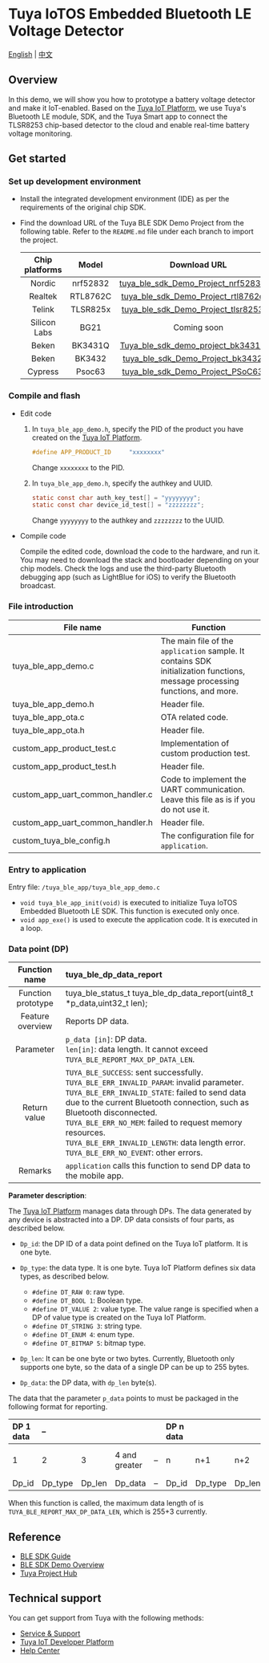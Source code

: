# Tuya IoTOS Embedded Bluetooth LE Voltage Detector

[English](./README.md) | [中文](./README_zh.md)



## Overview

In this demo, we will show you how to prototype a battery voltage detector and make it IoT-enabled. Based on the [Tuya IoT Platform](https://iot.tuya.com/), we use Tuya's Bluetooth LE module, SDK, and the Tuya Smart app to connect the TLSR8253 chip-based detector to the cloud and enable real-time battery voltage monitoring.


## Get started

### Set up development environment

+ Install the integrated development environment (IDE) as per the requirements of the original chip SDK.

+ Find the download URL of the Tuya BLE SDK Demo Project from the following table. Refer to the `README.md` file under each branch to import the project.

   | Chip platforms | Model | Download URL |
   | :----------: | :------: | :----------------------------------------------------------: |
   | Nordic | nrf52832 | [tuya_ble_sdk_Demo_Project_nrf52832.git](https://github.com/TuyaInc/tuya_ble_sdk_Demo_Project_nrf52832.git) |
   | Realtek | RTL8762C | [tuya_ble_sdk_Demo_Project_rtl8762c.git](https://github.com/TuyaInc/tuya_ble_sdk_Demo_Project_rtl8762c.git) |
   | Telink | TLSR825x | [tuya_ble_sdk_Demo_Project_tlsr8253.git](https://github.com/TuyaInc/tuya_ble_sdk_Demo_Project_tlsr8253.git) |
   | Silicon Labs | BG21 | Coming soon |
   | Beken | BK3431Q | [Tuya_ble_sdk_demo_project_bk3431q.git](https://github.com/TuyaInc/Tuya_ble_sdk_demo_project_bk3431q.git) |
   | Beken | BK3432 | [ tuya_ble_sdk_Demo_Project_bk3432.git](https://github.com/TuyaInc/tuya_ble_sdk_Demo_Project_bk3432.git) |
   | Cypress | Psoc63 | [tuya_ble_sdk_Demo_Project_PSoC63.git](https://github.com/TuyaInc/tuya_ble_sdk_Demo_Project_PSoC63.git) |



### Compile and flash

+ Edit code

   1. In `tuya_ble_app_demo.h`, specify the PID of the product you have created on the [Tuya IoT Platform](https://iot.tuya.com/).
   
      ```c
      #define APP_PRODUCT_ID     "xxxxxxxx"
      ```
      Change `xxxxxxxx` to the PID.

   2. In `tuya_ble_app_demo.h`, specify the authkey and UUID.
   
      ```c
      static const char auth_key_test[] = "yyyyyyyy";
      static const char device_id_test[] = "zzzzzzzz";
      ```
   
      Change `yyyyyyyy` to the authkey and `zzzzzzzz` to the UUID.

+ Compile code

   Compile the edited code, download the code to the hardware, and run it. You may need to download the stack and bootloader depending on your chip models. Check the logs and use the third-party Bluetooth debugging app (such as LightBlue for iOS) to verify the Bluetooth broadcast.



### File introduction

| File name | Function |
| ------------------------------| --------------------------------------------------------- |
| tuya_ble_app_demo.c | The main file of the `application` sample. It contains SDK initialization functions, message processing functions, and more. |
| tuya_ble_app_demo.h | Header file. |
| tuya_ble_app_ota.c | OTA related code. |
| tuya_ble_app_ota.h | Header file. |
| custom_app_product_test.c | Implementation of custom production test. |
| custom_app_product_test.h | Header file. |
| custom_app_uart_common_handler.c | Code to implement the UART communication. Leave this file as is if you do not use it. |
| custom_app_uart_common_handler.h | Header file. |
| custom_tuya_ble_config.h | The configuration file for `application`. |



### Entry to application

Entry file: `/tuya_ble_app/tuya_ble_app_demo.c`

+ `void tuya_ble_app_init(void)` is executed to initialize Tuya IoTOS Embedded Bluetooth LE SDK. This function is executed only once.
+ `void app_exe()` is used to execute the application code. It is executed in a loop.



### Data point (DP)

| Function name | tuya_ble_dp_data_report |
| :------: | :----------------------------------------------------------- |
| Function prototype | tuya_ble_status_t tuya_ble_dp_data_report(uint8_t *p_data,uint32_t len); |
| Feature overview | Reports DP data. |
| Parameter | `p_data [in]`: DP data. <br> `len[in]`: data length. It cannot exceed `TUYA_BLE_REPORT_MAX_DP_DATA_LEN`. |
| Return value | `TUYA_BLE_SUCCESS`: sent successfully.<br/>`TUYA_BLE_ERR_INVALID_PARAM`: invalid parameter.<br/>`TUYA_BLE_ERR_INVALID_STATE`: failed to send data due to the current Bluetooth connection, such as Bluetooth disconnected. <br/>`TUYA_BLE_ERR_NO_MEM`: failed to request memory resources.<br/>`TUYA_BLE_ERR_INVALID_LENGTH`: data length error. <br/>`TUYA_BLE_ERR_NO_EVENT`: other errors. |
| Remarks | `application` calls this function to send DP data to the mobile app. |

**Parameter description**:

The [Tuya IoT Platform](https://iot.tuya.com/) manages data through DPs. The data generated by any device is abstracted into a DP. DP data consists of four parts, as described below.

- `Dp_id`: the DP ID of a data point defined on the Tuya IoT platform. It is one byte.

- `Dp_type`: the data type. It is one byte. Tuya IoT Platform defines six data types, as described below.

  - `#define DT_RAW 0`: raw type.
  - `#define DT_BOOL 1`: Boolean type.
  - ​`#define DT_VALUE 2`: value type. The value range is specified when a DP of value type is created on the Tuya IoT Platform.
  - `#define DT_STRING 3`: string type.
  - `#define DT_ENUM 4`: enum type.
  - `#define DT_BITMAP 5`: bitmap type.

- `Dp_len`: It can be one byte or two bytes. Currently, Bluetooth only supports one byte, so the data of a single DP can be up to 255 bytes.

- `Dp_data`: the DP data, with `dp_len` byte(s).


The data that the parameter `p_data` points to must be packaged in the following format for reporting.

| DP 1 data | – |  |  |  | DP n data |  |  |  |
| :---------- | :------ | :----- | :------ | :--- | :---------- | :------ | :----- | :------ |
| 1 | 2 | 3 | 4 and greater | – | n | n+1 | n+2 | n+3 and greater |
| Dp_id | Dp_type | Dp_len | Dp_data | – | Dp_id | Dp_type | Dp_len | Dp_data |

When this function is called, the maximum data length of is `TUYA_BLE_REPORT_MAX_DP_DATA_LEN`, which is 255+3 currently.


## Reference

+ [BLE SDK Guide](https://developer.tuya.com/en/docs/iot/tuya-ble-sdk-user-guide?id=K9h5zc4e5djd9#title-13-The%20callback%20event%20of%20tuya%20ble%20sdk)
+ [BLE SDK Demo Overview](https://developer.tuya.com/en/docs/iot/tuya-ble-sdk-demo-instruction-manual?id=K9gq09szmvy2o)
+ [Tuya Project Hub](https://developer.tuya.com/demo)


## Technical support

You can get support from Tuya with the following methods:

+ [Service & Support](https://service.console.tuya.com)
+ [Tuya IoT Developer Platform](https://developer.tuya.com/en/)
+ [Help Center](https://support.tuya.com/en/help)

